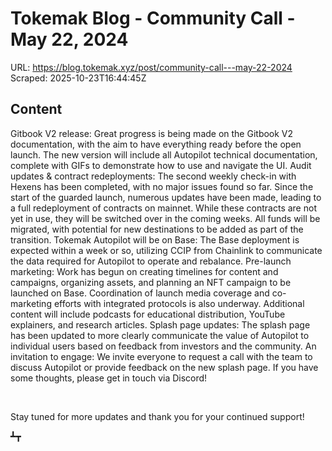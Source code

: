 # Tokemak Blog - Community Call - May 22, 2024

URL: https://blog.tokemak.xyz/post/community-call---may-22-2024
Scraped: 2025-10-23T16:44:45Z

## Content

Gitbook V2 release: Great progress is being made on the Gitbook V2 documentation, with the aim to have everything ready before the open launch. The new version will include all Autopilot technical documentation, complete with GIFs to demonstrate how to use and navigate the UI.
Audit updates & contract redeployments: The second weekly check-in with Hexens has been completed, with no major issues found so far. Since the start of the guarded launch, numerous updates have been made, leading to a full redeployment of contracts on mainnet. While these contracts are not yet in use, they will be switched over in the coming weeks. All funds will be migrated, with potential for new destinations to be added as part of the transition.
Tokemak Autopilot will be on Base: The Base deployment is expected within a week or so, utilizing CCIP from Chainlink to communicate the data required for Autopilot to operate and rebalance.
Pre-launch marketing: Work has begun on creating timelines for content and campaigns, organizing assets, and planning an NFT campaign to be launched on Base. Coordination of launch media coverage and co-marketing efforts with integrated protocols is also underway. Additional content will include podcasts for educational distribution, YouTube explainers, and research articles.
Splash page updates: The splash page has been updated to more clearly communicate the value of Autopilot to individual users based on feedback from investors and the community.
An invitation to engage: We invite everyone to request a call with the team to discuss Autopilot or provide feedback on the new splash page. If you have some thoughts, please get in touch via Discord!

‍

Stay tuned for more updates and thank you for your continued support!

┻┳

‍